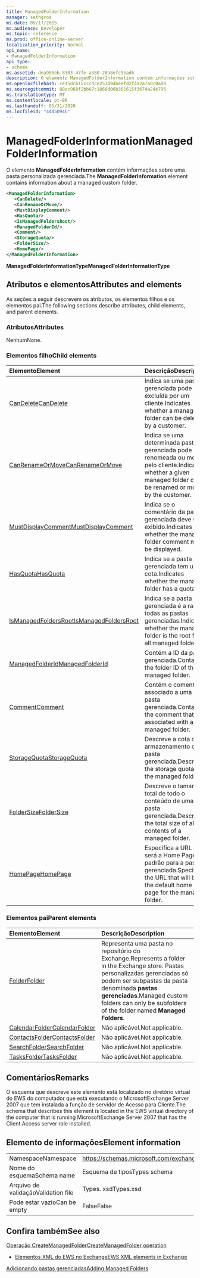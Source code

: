 ```yaml
---
title: ManagedFolderInformation
manager: sethgros
ms.date: 09/17/2015
ms.audience: Developer
ms.topic: reference
ms.prod: office-online-server
localization_priority: Normal
api_name:
- ManagedFolderInformation
api_type:
- schema
ms.assetid: dea980eb-8303-47fe-a380-20a8efc9ead6
description: O elemento ManagedFolderInformation contém informações sobre uma pasta personalizada gerenciada.
ms.openlocfilehash: ce15dcb15cccdce253494beefd2f4a2a7a0c0ad8
ms.sourcegitcommit: 88ec988f2bb67c1866d06b361615f3674a24e795
ms.translationtype: MT
ms.contentlocale: pt-BR
ms.lasthandoff: 05/31/2020
ms.locfileid: "44450946"
---
```

# <a name="managedfolderinformation"></a><span data-ttu-id="d1b6e-103">ManagedFolderInformation</span><span class="sxs-lookup"><span data-stu-id="d1b6e-103">ManagedFolderInformation</span></span>

<span data-ttu-id="d1b6e-104">O elemento **ManagedFolderInformation** contém informações sobre uma pasta personalizada gerenciada.</span><span class="sxs-lookup"><span data-stu-id="d1b6e-104">The **ManagedFolderInformation** element contains information about a managed custom folder.</span></span> 
  
```xml
<ManagedFolderInformation>
   <CanDelete/>
   <CanRenameOrMove/>
   <MustDisplayComment/>
   <HasQuota/>
   <IsManagedFoldersRoot/>
   <ManagedFolderId/>
   <Comment/>
   <StorageQuota/>
   <FolderSize/>
   <HomePage/>
</ManagedFolderInformation>
```

 <span data-ttu-id="d1b6e-105">**ManagedFolderInformationType**</span><span class="sxs-lookup"><span data-stu-id="d1b6e-105">**ManagedFolderInformationType**</span></span>
## <a name="attributes-and-elements"></a><span data-ttu-id="d1b6e-106">Atributos e elementos</span><span class="sxs-lookup"><span data-stu-id="d1b6e-106">Attributes and elements</span></span>

<span data-ttu-id="d1b6e-107">As seções a seguir descrevem os atributos, os elementos filhos e os elementos pai.</span><span class="sxs-lookup"><span data-stu-id="d1b6e-107">The following sections describe attributes, child elements, and parent elements.</span></span>
  
### <a name="attributes"></a><span data-ttu-id="d1b6e-108">Atributos</span><span class="sxs-lookup"><span data-stu-id="d1b6e-108">Attributes</span></span>

<span data-ttu-id="d1b6e-109">Nenhum</span><span class="sxs-lookup"><span data-stu-id="d1b6e-109">None.</span></span>
  
### <a name="child-elements"></a><span data-ttu-id="d1b6e-110">Elementos filho</span><span class="sxs-lookup"><span data-stu-id="d1b6e-110">Child elements</span></span>

|<span data-ttu-id="d1b6e-111">**Elemento**</span><span class="sxs-lookup"><span data-stu-id="d1b6e-111">**Element**</span></span>|<span data-ttu-id="d1b6e-112">**Descrição**</span><span class="sxs-lookup"><span data-stu-id="d1b6e-112">**Description**</span></span>|
|:-----|:-----|
|[<span data-ttu-id="d1b6e-113">CanDelete</span><span class="sxs-lookup"><span data-stu-id="d1b6e-113">CanDelete</span></span>](candelete.md) <br/> |<span data-ttu-id="d1b6e-114">Indica se uma pasta gerenciada pode ser excluída por um cliente.</span><span class="sxs-lookup"><span data-stu-id="d1b6e-114">Indicates whether a managed folder can be deleted by a customer.</span></span>  <br/> |
|[<span data-ttu-id="d1b6e-115">CanRenameOrMove</span><span class="sxs-lookup"><span data-stu-id="d1b6e-115">CanRenameOrMove</span></span>](canrenameormove.md) <br/> |<span data-ttu-id="d1b6e-116">Indica se uma determinada pasta gerenciada pode ser renomeada ou movida pelo cliente.</span><span class="sxs-lookup"><span data-stu-id="d1b6e-116">Indicates whether a given managed folder can be renamed or moved by the customer.</span></span>  <br/> |
|[<span data-ttu-id="d1b6e-117">MustDisplayComment</span><span class="sxs-lookup"><span data-stu-id="d1b6e-117">MustDisplayComment</span></span>](mustdisplaycomment.md) <br/> |<span data-ttu-id="d1b6e-118">Indica se o comentário da pasta gerenciada deve ser exibido.</span><span class="sxs-lookup"><span data-stu-id="d1b6e-118">Indicates whether the managed folder comment must be displayed.</span></span>  <br/> |
|[<span data-ttu-id="d1b6e-119">HasQuota</span><span class="sxs-lookup"><span data-stu-id="d1b6e-119">HasQuota</span></span>](hasquota.md) <br/> |<span data-ttu-id="d1b6e-120">Indica se a pasta gerenciada tem uma cota.</span><span class="sxs-lookup"><span data-stu-id="d1b6e-120">Indicates whether the managed folder has a quota.</span></span>  <br/> |
|[<span data-ttu-id="d1b6e-121">IsManagedFoldersRoot</span><span class="sxs-lookup"><span data-stu-id="d1b6e-121">IsManagedFoldersRoot</span></span>](ismanagedfoldersroot.md) <br/> |<span data-ttu-id="d1b6e-122">Indica se a pasta gerenciada é a raiz de todas as pastas gerenciadas.</span><span class="sxs-lookup"><span data-stu-id="d1b6e-122">Indicates whether the managed folder is the root for all managed folders.</span></span>  <br/> |
|[<span data-ttu-id="d1b6e-123">ManagedFolderId</span><span class="sxs-lookup"><span data-stu-id="d1b6e-123">ManagedFolderId</span></span>](managedfolderid.md) <br/> |<span data-ttu-id="d1b6e-124">Contém a ID da pasta gerenciada.</span><span class="sxs-lookup"><span data-stu-id="d1b6e-124">Contains the folder ID of the managed folder.</span></span>  <br/> |
|[<span data-ttu-id="d1b6e-125">Comment</span><span class="sxs-lookup"><span data-stu-id="d1b6e-125">Comment</span></span>](comment.md) <br/> |<span data-ttu-id="d1b6e-126">Contém o comentário associado a uma pasta gerenciada.</span><span class="sxs-lookup"><span data-stu-id="d1b6e-126">Contains the comment that is associated with a managed folder.</span></span>  <br/> |
|[<span data-ttu-id="d1b6e-127">StorageQuota</span><span class="sxs-lookup"><span data-stu-id="d1b6e-127">StorageQuota</span></span>](storagequota.md) <br/> |<span data-ttu-id="d1b6e-128">Descreve a cota de armazenamento da pasta gerenciada.</span><span class="sxs-lookup"><span data-stu-id="d1b6e-128">Describes the storage quota for the managed folder.</span></span>  <br/> |
|[<span data-ttu-id="d1b6e-129">FolderSize</span><span class="sxs-lookup"><span data-stu-id="d1b6e-129">FolderSize</span></span>](foldersize.md) <br/> |<span data-ttu-id="d1b6e-130">Descreve o tamanho total de todo o conteúdo de uma pasta gerenciada.</span><span class="sxs-lookup"><span data-stu-id="d1b6e-130">Describes the total size of all the contents of a managed folder.</span></span>  <br/> |
|[<span data-ttu-id="d1b6e-131">HomePage</span><span class="sxs-lookup"><span data-stu-id="d1b6e-131">HomePage</span></span>](homepage.md) <br/> |<span data-ttu-id="d1b6e-132">Especifica a URL que será a Home Page padrão para a pasta gerenciada.</span><span class="sxs-lookup"><span data-stu-id="d1b6e-132">Specifies the URL that will be the default home page for the managed folder.</span></span>  <br/> |
   
### <a name="parent-elements"></a><span data-ttu-id="d1b6e-133">Elementos pai</span><span class="sxs-lookup"><span data-stu-id="d1b6e-133">Parent elements</span></span>

|<span data-ttu-id="d1b6e-134">**Elemento**</span><span class="sxs-lookup"><span data-stu-id="d1b6e-134">**Element**</span></span>|<span data-ttu-id="d1b6e-135">**Descrição**</span><span class="sxs-lookup"><span data-stu-id="d1b6e-135">**Description**</span></span>|
|:-----|:-----|
|[<span data-ttu-id="d1b6e-136">Folder</span><span class="sxs-lookup"><span data-stu-id="d1b6e-136">Folder</span></span>](folder.md) <br/> |<span data-ttu-id="d1b6e-137">Representa uma pasta no repositório do Exchange.</span><span class="sxs-lookup"><span data-stu-id="d1b6e-137">Represents a folder in the Exchange store.</span></span> <span data-ttu-id="d1b6e-138">Pastas personalizadas gerenciadas só podem ser subpastas da pasta denominada **pastas gerenciadas**.</span><span class="sxs-lookup"><span data-stu-id="d1b6e-138">Managed custom folders can only be subfolders of the folder named **Managed Folders**.</span></span>  <br/> |
|[<span data-ttu-id="d1b6e-139">CalendarFolder</span><span class="sxs-lookup"><span data-stu-id="d1b6e-139">CalendarFolder</span></span>](calendarfolder.md) <br/> |<span data-ttu-id="d1b6e-140">Não aplicável.</span><span class="sxs-lookup"><span data-stu-id="d1b6e-140">Not applicable.</span></span>  <br/> |
|[<span data-ttu-id="d1b6e-141">ContactsFolder</span><span class="sxs-lookup"><span data-stu-id="d1b6e-141">ContactsFolder</span></span>](contactsfolder.md) <br/> |<span data-ttu-id="d1b6e-142">Não aplicável.</span><span class="sxs-lookup"><span data-stu-id="d1b6e-142">Not applicable.</span></span>  <br/> |
|[<span data-ttu-id="d1b6e-143">SearchFolder</span><span class="sxs-lookup"><span data-stu-id="d1b6e-143">SearchFolder</span></span>](searchfolder.md) <br/> |<span data-ttu-id="d1b6e-144">Não aplicável.</span><span class="sxs-lookup"><span data-stu-id="d1b6e-144">Not applicable.</span></span>  <br/> |
|[<span data-ttu-id="d1b6e-145">TasksFolder</span><span class="sxs-lookup"><span data-stu-id="d1b6e-145">TasksFolder</span></span>](tasksfolder.md) <br/> |<span data-ttu-id="d1b6e-146">Não aplicável.</span><span class="sxs-lookup"><span data-stu-id="d1b6e-146">Not applicable.</span></span>  <br/> |
   
## <a name="remarks"></a><span data-ttu-id="d1b6e-147">Comentários</span><span class="sxs-lookup"><span data-stu-id="d1b6e-147">Remarks</span></span>

<span data-ttu-id="d1b6e-148">O esquema que descreve este elemento está localizado no diretório virtual do EWS do computador que está executando o MicrosoftExchange Server 2007 que tem instalada a função de servidor de Acesso para Cliente.</span><span class="sxs-lookup"><span data-stu-id="d1b6e-148">The schema that describes this element is located in the EWS virtual directory of the computer that is running MicrosoftExchange Server 2007 that has the Client Access server role installed.</span></span>
  
## <a name="element-information"></a><span data-ttu-id="d1b6e-149">Elemento de informações</span><span class="sxs-lookup"><span data-stu-id="d1b6e-149">Element information</span></span>

|||
|:-----|:-----|
|<span data-ttu-id="d1b6e-150">Namespace</span><span class="sxs-lookup"><span data-stu-id="d1b6e-150">Namespace</span></span>  <br/> |https://schemas.microsoft.com/exchange/services/2006/types  <br/> |
|<span data-ttu-id="d1b6e-151">Nome do esquema</span><span class="sxs-lookup"><span data-stu-id="d1b6e-151">Schema name</span></span>  <br/> |<span data-ttu-id="d1b6e-152">Esquema de tipos</span><span class="sxs-lookup"><span data-stu-id="d1b6e-152">Types schema</span></span>  <br/> |
|<span data-ttu-id="d1b6e-153">Arquivo de validação</span><span class="sxs-lookup"><span data-stu-id="d1b6e-153">Validation file</span></span>  <br/> |<span data-ttu-id="d1b6e-154">Types. xsd</span><span class="sxs-lookup"><span data-stu-id="d1b6e-154">Types.xsd</span></span>  <br/> |
|<span data-ttu-id="d1b6e-155">Pode estar vazio</span><span class="sxs-lookup"><span data-stu-id="d1b6e-155">Can be empty</span></span>  <br/> |<span data-ttu-id="d1b6e-156">False</span><span class="sxs-lookup"><span data-stu-id="d1b6e-156">False</span></span>  <br/> |
   
## <a name="see-also"></a><span data-ttu-id="d1b6e-157">Confira também</span><span class="sxs-lookup"><span data-stu-id="d1b6e-157">See also</span></span>



[<span data-ttu-id="d1b6e-158">Operação CreateManagedFolder</span><span class="sxs-lookup"><span data-stu-id="d1b6e-158">CreateManagedFolder operation</span></span>](createmanagedfolder-operation.md)


- [<span data-ttu-id="d1b6e-159">Elementos XML do EWS no Exchange</span><span class="sxs-lookup"><span data-stu-id="d1b6e-159">EWS XML elements in Exchange</span></span>](ews-xml-elements-in-exchange.md)


[<span data-ttu-id="d1b6e-160">Adicionando pastas gerenciadas</span><span class="sxs-lookup"><span data-stu-id="d1b6e-160">Adding Managed Folders</span></span>](https://msdn.microsoft.com/library/846658c6-7043-40fb-8439-19f97c2a967f%28Office.15%29.aspx)

